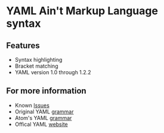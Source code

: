 # YAML Ain't Markup Language syntax

## Features

- Syntax highlighting
- Bracket matching
- YAML version 1.0 through 1.2.2


## For more information

- Known [Issues](https://github.com/RedCMD/YAML-Syntax-Highlighter/issues/1)
- Original YAML [grammar](https://github.com/textmate/yaml.tmbundle)
- Atom's YAML [grammar](https://github.com/atom/language-yaml)
- Offical YAML [website](https://yaml.org/)